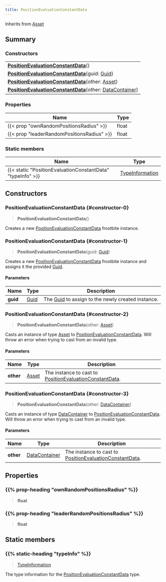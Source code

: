 ```yaml
---
title: PositionEvaluationConstantData
---
```


Inherits from 
[Asset](/vext/ref/fb/asset)

## Summary
### Constructors
| |
| ----------- |
| **[PositionEvaluationConstantData](#constructor-0)**() |
| **[PositionEvaluationConstantData](#constructor-1)**(guid: [Guid](/vext/ref/shared/class/guid)) |
| **[PositionEvaluationConstantData](#constructor-2)**(other: [Asset](/vext/ref/fb/asset)) |
| **[PositionEvaluationConstantData](#constructor-3)**(other: [DataContainer](/vext/ref/shared/class/datacontainer)) |

### Properties
| Name | Type |
| ---- | ---- |
| {{< prop "ownRandomPositionsRadius" >}} | float |
| {{< prop "leaderRandomPositionsRadius" >}} | float |

### Static members
| Name | Type |
| ---- | ---- |
| {{< static "PositionEvaluationConstantData" "typeInfo" >}} | [TypeInformation](/vext/ref/shared/class/typeinformation) |

## Constructors
### PositionEvaluationConstantData {#constructor-0}
> **PositionEvaluationConstantData**()

Creates a new [PositionEvaluationConstantData](/vext/ref/fb/positionevaluationconstantdata) frostbite instance.

### PositionEvaluationConstantData {#constructor-1}
> **PositionEvaluationConstantData**(guid: [Guid](/vext/ref/shared/class/guid))

Creates a new [PositionEvaluationConstantData](/vext/ref/fb/positionevaluationconstantdata) frostbite instance and assigns it the provided [Guid](/vext/ref/shared/class/guid).

#### Parameters
| Name | Type | Description |
| ---- | ---- | ----------- |
| **guid** | [Guid](/vext/ref/shared/class/guid) | The [Guid](/vext/ref/shared/class/guid) to assign to the newly created instance. |

### PositionEvaluationConstantData {#constructor-2}
> **PositionEvaluationConstantData**(other: [Asset](/vext/ref/fb/asset))

Casts an instance of type [Asset](/vext/ref/fb/asset) to [PositionEvaluationConstantData](/vext/ref/fb/positionevaluationconstantdata). Will throw an error when trying to cast from an invalid type.

#### Parameters
| Name | Type | Description |
| ---- | ---- | ----------- |
| **other** | [Asset](/vext/ref/fb/asset) | The instance to cast to [PositionEvaluationConstantData](/vext/ref/fb/positionevaluationconstantdata). |

### PositionEvaluationConstantData {#constructor-3}
> **PositionEvaluationConstantData**(other: [DataContainer](/vext/ref/shared/class/datacontainer))

Casts an instance of type [DataContainer](/vext/ref/shared/class/datacontainer) to [PositionEvaluationConstantData](/vext/ref/fb/positionevaluationconstantdata). Will throw an error when trying to cast from an invalid type.

#### Parameters
| Name | Type | Description |
| ---- | ---- | ----------- |
| **other** | [DataContainer](/vext/ref/shared/class/datacontainer) | The instance to cast to [PositionEvaluationConstantData](/vext/ref/fb/positionevaluationconstantdata). |

## Properties
### {{% prop-heading "ownRandomPositionsRadius" %}}
> **float**

### {{% prop-heading "leaderRandomPositionsRadius" %}}
> **float**

## Static members
### {{% static-heading "typeInfo" %}}
> [TypeInformation](/vext/ref/shared/class/typeinformation)

The type information for the [PositionEvaluationConstantData](/vext/ref/fb/positionevaluationconstantdata) type.

